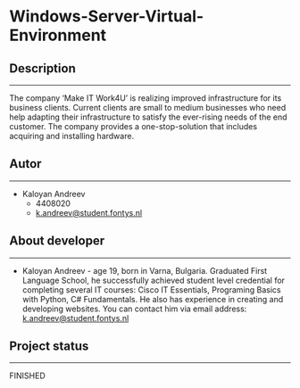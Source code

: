 # Windows-Server-Virtual-Environment

## Description
-----------------------------------------
The company ‘Make IT Work4U’ is realizing improved infrastructure for its business clients. Current clients are small to medium businesses who need help 
adapting their infrastructure to satisfy the ever-rising needs of the end customer. The company provides a one-stop-solution that includes acquiring and 
installing hardware.

## Autor
-----------------------------------------
 - Kaloyan Andreev 
    - 4408020
    - k.andreev@student.fontys.nl

## About developer
-----------------------------------------
 - Kaloyan Andreev - age 19, born in Varna, Bulgaria. Graduated First Language School, he successfully achieved student level credential for completing 
   several IT courses: Cisco IT Essentials, Programing Basics with Python, C# Fundamentals. He also has experience in creating and developing websites. 
   You can contact him via email address: k.andreev@student.fontys.nl

## Project status
-----------------------------------------
FINISHED
